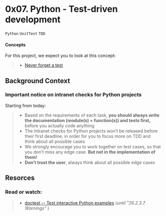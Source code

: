 # 0x07. Python - Test-driven development

`Python`  `UnitTest`  `TDD`

#### Concepts
For this project, we expect you to look at this concept:
> - [Never forget a test](https://alx-intranet.hbtn.io/concepts/47)


## Background Context

### Important notice on intranet checks for Python projects

Starting from today:

> - Based on the requirements of each task, __you should always write the documentation (module(s) + function(s)) and tests first,__ before you actually code anything
> - The intranet checks for Python projects won’t be released before their first deadline, in order for you to focus more on TDD and think about all possible cases
> - We strongly encourage you to work together on test cases, so that you don’t miss any edge case. __But not in the implementation of them!__
> - __Don’t trust the user__, always think about all possible edge cases

## Resorces

### Read or watch:
> - [doctest -- Test interactive Python examples]() (_until "26.2.3.7. Warnings"_ )
